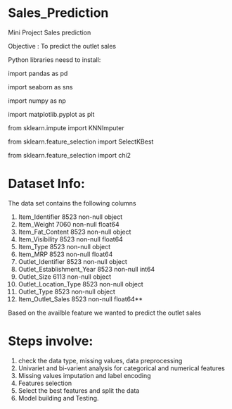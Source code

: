 # Sales_Prediction
Mini Project Sales prediction

Objective : To predict the outlet sales

Python libraries neesd to install:

import pandas as pd

import seaborn as sns

import numpy as np

import matplotlib.pyplot as plt

from sklearn.impute import KNNImputer

from sklearn.feature_selection import SelectKBest

from sklearn.feature_selection import chi2

# Dataset Info:

The data set contains the following columns 

1. Item_Identifier            8523 non-null   object
2. Item_Weight                7060 non-null   float64
3. Item_Fat_Content           8523 non-null   object
4. Item_Visibility            8523 non-null   float64
5. Item_Type                  8523 non-null   object
6. Item_MRP                   8523 non-null   float64
7. Outlet_Identifier          8523 non-null   object
8. Outlet_Establishment_Year  8523 non-null   int64
9. Outlet_Size                6113 non-null   object
10. Outlet_Location_Type       8523 non-null   object
11. Outlet_Type                8523 non-null   object
12. Item_Outlet_Sales          8523 non-null   float64**

Based on the availble feature we wanted to predict the outlet sales

# Steps involve:

 1. check the data type, missing values, data preprocessing
 2. Univariet and bi-varient analysis for categorical and numerical features
 3. Missing values imputation and label encoding
 4. Features selection
 5. Select the best features and split the data
 6. Model building and Testing. 














